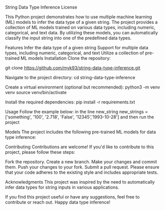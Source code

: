 String Data Type Inference
License

This Python project demonstrates how to use multiple machine learning (ML) models to infer the data type of a given string. The project provides a collection of ML models trained on various data types, including numeric, categorical, and text data. By utilizing these models, you can automatically classify the input string into one of the predefined data types.

Features
Infer the data type of a given string
Support for multiple data types, including numeric, categorical, and text
Utilize a collection of pre-trained ML models
Installation
Clone the repository:

git clone https://github.com/myk93/string-data-type-inference.git

Navigate to the project directory:
cd string-data-type-inference

Create a virtual environment (optional but recommended):
python3 -m venv venv
source venv/bin/activate

Install the required dependencies:
pip install -r requirements.txt

Usage
Follow the example below:
in the line new_string 
new_strings = ['something', '100', '2.718', 'False', '12345','1993-10-28']
and then run the project

Models
The project includes the following pre-trained ML models for data type inference:

Contributing
Contributions are welcome! If you'd like to contribute to this project, please follow these steps:

Fork the repository.
Create a new branch.
Make your changes and commit them.
Push your changes to your fork.
Submit a pull request.
Please ensure that your code adheres to the existing style and includes appropriate tests.


Acknowledgments
This project was inspired by the need to automatically infer data types for string inputs in various applications.

If you find this project useful or have any suggestions, feel free to contribute or reach out. Happy data type inference!
